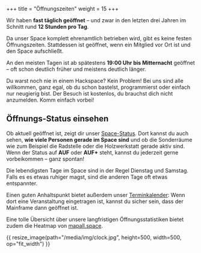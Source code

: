 +++
title = "Öffnungszeiten"
weight = 15
+++

Wir haben **fast täglich geöffnet** – und zwar in den letzten drei Jahren im Schnitt
rund **12 Stunden pro Tag**.

Da unser Space komplett ehrenamtlich betrieben wird, gibt es keine festen
Öffnungszeiten. Stattdessen ist geöffnet, wenn ein Mitglied vor Ort ist
und den Space aufschließt.

An den meisten Tagen ist ab spätestens **19:00 Uhr bis Mitternacht** geöffnet
– oft schon deutlich früher und meistens deutlich länger.

Du warst noch nie in einem Hackspace? Kein Problem! Bei uns sind alle
willkommen, ganz egal, ob du schon bastelst, programmierst oder einfach nur
neugierig bist. Der Besuch ist kostenlos, du brauchst dich nicht anzumelden.
Komm einfach vorbei!

## Öffnungs-Status einsehen

Ob aktuell geöffnet ist, zeigt dir unser [Space-Status](https://status.mainframe.io).
Dort kannst du auch sehen, **wie viele Personen gerade im Space sind** und ob die
Sonderräume wie zum Beispiel die Radstelle oder die Holzwerkstatt gerade aktiv sind.
Wenn der Status auf **AUF** oder **AUF+** steht, kannst du jederzeit gerne
vorbeikommen – ganz spontan!

Die lebendigsten Tage im Space sind in der Regel Dienstag und Samstag. Falls es
es etwas ruhiger magst, sind die anderen Tage oft etwas entspannter.

Einen guten Anhaltspunkt bietet außerdem unser [Terminkalender](@/calendar.md): Wenn dort eine
Veranstaltung eingetragen ist, kannst du sicher sein, dass der Mainframe dann
geöffnet ist.

Eine tolle Übersicht über unsere langfristigen Öffnungsstatistiken bietet zudem
die Heatmap von [mapall.space](https://mapall.space/heatmap/show.php?id=Mainframe).

{{ resize_image(path="/media/img/clock.jpg", height=500, width=500, op="fit_width") }}
